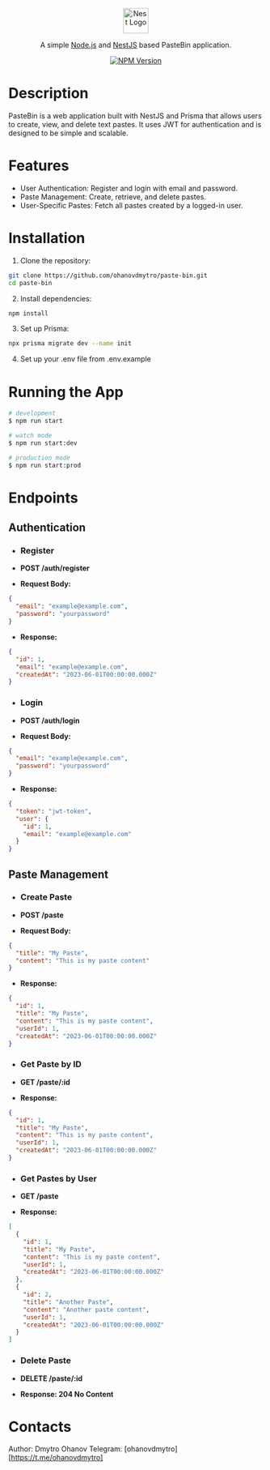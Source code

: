 <p align="center">
  <a href="https://nestjs.com/" target="blank"><img src="https://nestjs.com/img/logo-small.svg" width="50" alt="Nest Logo" /></a>
</p>
<p align="center">A simple <a href="http://nodejs.org" target="_blank">Node.js</a> and <a href="https://nestjs.com/" target="_blank">NestJS</a> based PasteBin application.</p>
<p align="center">
<a href="https://www.npmjs.com/" target="_blank"><img src="https://img.shields.io/npm/v/nestjs.svg" alt="NPM Version" /></a>
</p>

# Description

PasteBin is a web application built with NestJS and Prisma that allows users to create, view, and delete text pastes. It uses JWT for authentication and is designed to be simple and scalable.

# Features

- User Authentication: Register and login with email and password.
- Paste Management: Create, retrieve, and delete pastes.
- User-Specific Pastes: Fetch all pastes created by a logged-in user.

# Installation

1. Clone the repository:

```bash
git clone https://github.com/ohanovdmytro/paste-bin.git
cd paste-bin
```

2. Install dependencies:

```bash
npm install
```

3. Set up Prisma:

```bash
npx prisma migrate dev --name init
```

4. Set up your .env file from .env.example

# Running the App

```bash
# development
$ npm run start

# watch mode
$ npm run start:dev

# production mode
$ npm run start:prod
```

# Endpoints

## Authentication

- ### Register

- **POST /auth/register**
- **Request Body:**

```json
{
  "email": "example@example.com",
  "password": "yourpassword"
}
```

- **Response:**

```json
{
  "id": 1,
  "email": "example@example.com",
  "createdAt": "2023-06-01T00:00:00.000Z"
}
```

- ### Login

- **POST /auth/login**
- **Request Body:**

```json
{
  "email": "example@example.com",
  "password": "yourpassword"
}
```

- **Response:**

```json
{
  "token": "jwt-token",
  "user": {
    "id": 1,
    "email": "example@example.com"
  }
}
```

## Paste Management

- ### Create Paste

- **POST /paste**
- **Request Body:**

```json
{
  "title": "My Paste",
  "content": "This is my paste content"
}
```

- **Response:**

```json
{
  "id": 1,
  "title": "My Paste",
  "content": "This is my paste content",
  "userId": 1,
  "createdAt": "2023-06-01T00:00:00.000Z"
}
```

- ### Get Paste by ID

- **GET /paste/:id**
- **Response:**

```json
{
  "id": 1,
  "title": "My Paste",
  "content": "This is my paste content",
  "userId": 1,
  "createdAt": "2023-06-01T00:00:00.000Z"
}
```

- ### Get Pastes by User

- **GET /paste**
- **Response:**

```json
[
  {
    "id": 1,
    "title": "My Paste",
    "content": "This is my paste content",
    "userId": 1,
    "createdAt": "2023-06-01T00:00:00.000Z"
  },
  {
    "id": 2,
    "title": "Another Paste",
    "content": "Another paste content",
    "userId": 1,
    "createdAt": "2023-06-01T00:00:00.000Z"
  }
]
```

- ### Delete Paste

- **DELETE /paste/:id**
- **Response: 204 No Content**

# Contacts

Author: Dmytro Ohanov
Telegram: [ohanovdmytro] [https://t.me/ohanovdmytro]
